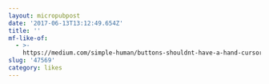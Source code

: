 ```yaml
---
layout: micropubpost
date: '2017-06-13T13:12:49.654Z'
title: ''
mf-like-of:
  - >-
    https://medium.com/simple-human/buttons-shouldnt-have-a-hand-cursor-b11e99ca374b
slug: '47569'
category: likes
---
```

